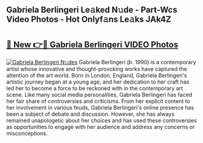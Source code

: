 ## Gabriela Berlingeri Le𝚊ked N𝚞de - Part-Wcs Video Photos - Hot Onlyf𝚊ns Le𝚊ks JAk4Z

# <h2><a href="http://ac22195.deff.icu/?id=Gabriela+Berlingeri">🔗 New 👉🔴 Gabriela Berlingeri VIDEO Photos</a></h2>

[![Gabriela Berlingeri N𝚞des](https://i.imgur.com/rIISA9y.gif)](http://ac22195.deff.icu/?id=Gabriela+Berlingeri)
Gabriela Berlingeri (b. 1990) is a contemporary artist whose innovative and thought-provoking works have captured the attention of the art world. Born in London, England, Gabriela Berlingeri's artistic journey began at a young age, and her dedication to her craft has led her to become a force to be reckoned with in the contemporary art scene. Like many social media personalities, Gabriela Berlingeri has faced her fair share of controversies and criticisms. From her explicit content to her involvement in various feuds, Gabriela Berlingeri's online presence has been a subject of debate and discussion. However, she has always remained unapologetic about her choices and has used these controversies as opportunities to engage with her audience and address any concerns or misconceptions.
